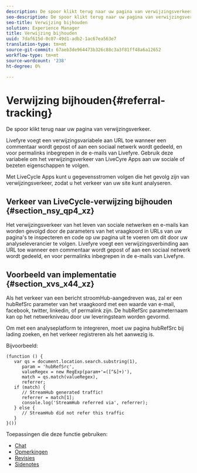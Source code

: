 ```yaml
---
description: De spoor klikt terug naar uw pagina van verwijzingsverkeer.
seo-description: De spoor klikt terug naar uw pagina van verwijzingsverkeer.
seo-title: Verwijzing bijhouden
solution: Experience Manager
title: Verwijzing bijhouden
uuid: 7daf615d-0c07-49d1-adb2-1ac67ea563e7
translation-type: tm+mt
source-git-commit: 67aeb3de964473b326c88c3a3f81ff48a6a12652
workflow-type: tm+mt
source-wordcount: '238'
ht-degree: 0%

---
```



# Verwijzing bijhouden{#referral-tracking}

De spoor klikt terug naar uw pagina van verwijzingsverkeer.

Livefyre voegt een verwijzingsvariabele aan URL toe wanneer een commentaar wordt gepost of aan een sociaal netwerk wordt gedeeld, en voor permalinks inbegrepen in de e-mails van Livefyre. Gebruik deze variabele om het verwijzingsverkeer van LiveCyre Apps aan uw sociale of bezeten eigenschappen te volgen.

Met LiveCycle Apps kunt u gegevensstromen volgen die het gevolg zijn van verwijzingsverkeer, zodat u het verkeer van uw site kunt analyseren.

## Verkeer van LiveCycle-verwijzing bijhouden {#section_nsy_qp4_xz}

Het verwijzingsverkeer van het leven van sociale netwerken en e-mails kan worden gevolgd door de parameters van het vraagkoord in URLs van uw pagina&#39;s te inspecteren en code op uw pagina uit te voeren om dit door uw analyseleverancier te volgen. Livefyre voegt een verwijzingsverbinding aan URL toe wanneer een commentaar wordt gepost of aan een sociaal netwerk wordt gedeeld, en voor permalinks inbegrepen in de e-mails van Livefyre.

## Voorbeeld van implementatie {#section_xvs_x44_xz}

Als het verkeer van een bericht stroomHub-aangedreven was, zal er een hubRefSrc parameter van het vraagkoord met een waarde van e-mail, facebook, twitter, linkedin, of permalink zijn. De hubRefSrc parameternaam kan op het netwerkniveau door uw leveringsteam worden gevormd.

Om met een analyseplatform te integreren, moet uw pagina hubRefSrc bij lading zoeken, en het verkeer registreren als het aanwezig is.

Bijvoorbeeld:

```
(function () { 
   var qs = document.location.search.substring(1), 
      param = 'hubRefSrc', 
      valueRegex = new RegExp(param+'=([^&]+)'), 
      match = qs.match(valueRegex), 
      referrer; 
   if (match) { 
      // StreamHub generated traffic! 
      referrer = match[1]; 
      console.log('StreamHub referred via', referrer); 
   } else { 
      // StreamHub did not refer this traffic 
   } 
}())
```



Toepassingen die deze functie gebruiken:

* [Chat](../c-about-apps/c-chat-app/c-chat-app.md#c_chat_app)
* [Opmerkingen](/help/using/c-about-apps/c-comments/c-comments.md)
* [Revisies](../c-about-apps/c-reviews-app/c-reviews-app.md#c_reviews_app)
* [Sidenotes](../c-about-apps/c-sidenotes-app/c-sidenotes-app.md#c_sidenotes_app)

